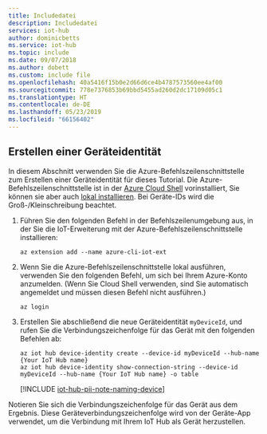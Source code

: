 ```yaml
---
title: Includedatei
description: Includedatei
services: iot-hub
author: dominicbetts
ms.service: iot-hub
ms.topic: include
ms.date: 09/07/2018
ms.author: dobett
ms.custom: include file
ms.openlocfilehash: 40a5416f15b0e2d66d6ce4b4787573560ee4af00
ms.sourcegitcommit: 778e7376853b69bbd5455ad260d2dc17109d05c1
ms.translationtype: HT
ms.contentlocale: de-DE
ms.lasthandoff: 05/23/2019
ms.locfileid: "66156402"
---
```

## <a name="create-a-device-identity"></a>Erstellen einer Geräteidentität

In diesem Abschnitt verwenden Sie die Azure-Befehlszeilenschnittstelle zum Erstellen einer Geräteidentität für dieses Tutorial. Die Azure-Befehlszeilenschnittstelle ist in der [Azure Cloud Shell](~/articles/cloud-shell/overview.md) vorinstalliert, Sie können sie aber auch [lokal installieren](https://docs.microsoft.com/cli/azure/install-azure-cli?view=azure-cli-latest). Bei Geräte-IDs wird die Groß-/Kleinschreibung beachtet.

1. Führen Sie den folgenden Befehl in der Befehlszeilenumgebung aus, in der Sie die IoT-Erweiterung mit der Azure-Befehlszeilenschnittstelle installieren:

    ```cmd/sh
    az extension add --name azure-cli-iot-ext
    ```

1. Wenn Sie die Azure-Befehlszeilenschnittstelle lokal ausführen, verwenden Sie den folgenden Befehl, um sich bei Ihrem Azure-Konto anzumelden. (Wenn Sie Cloud Shell verwenden, sind Sie automatisch angemeldet und müssen diesen Befehl nicht ausführen.)

    ```cmd/sh
    az login
    ```

1. Erstellen Sie abschließend die neue Geräteidentität `myDeviceId`, und rufen Sie die Verbindungszeichenfolge für das Gerät mit den folgenden Befehlen ab:

    ```cmd/sh
    az iot hub device-identity create --device-id myDeviceId --hub-name {Your IoT Hub name}
    az iot hub device-identity show-connection-string --device-id myDeviceId --hub-name {Your IoT Hub name} -o table
    ```

   [!INCLUDE [iot-hub-pii-note-naming-device](iot-hub-pii-note-naming-device.md)]

Notieren Sie sich die Verbindungszeichenfolge für das Gerät aus dem Ergebnis. Diese Geräteverbindungszeichenfolge wird von der Geräte-App verwendet, um die Verbindung mit Ihrem IoT Hub als Gerät herzustellen.

<!-- images and links -->
